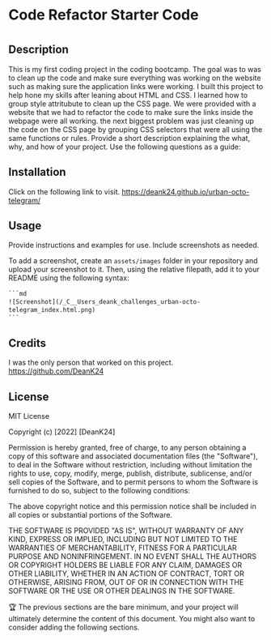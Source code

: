 # Code Refactor Starter Code
# <Horiseon-Homepage>

## Description
This is my first coding project in the coding bootcamp. The goal was to was to clean up the code and make sure everything was working on the website such as making sure the application links were working. I built this project to help hone my skills after leaning about HTML and CSS. I learned how to group style attritubute to clean up the CSS page. We were provided with a website that we had to refactor the code to make sure the links inside the webpage were all working. the next biggest problem was just cleaning up the code on the CSS page by grouping CSS selectors that were all using the same functions or rules.
Provide a short description explaining the what, why, and how of your project. Use the following questions as a guide:

## Installation

Click on the following link to visit.
https://deank24.github.io/urban-octo-telegram/

## Usage

Provide instructions and examples for use. Include screenshots as needed.

To add a screenshot, create an `assets/images` folder in your repository and upload your screenshot to it. Then, using the relative filepath, add it to your README using the following syntax:
    
    ```md
    ![Screenshot](/_C__Users_deank_challenges_urban-octo-telegram_index.html.png)
    ```

## Credits
I was the only person that worked on this project.
https://github.com/DeanK24

## License

MIT License

Copyright (c) [2022] [DeanK24]

Permission is hereby granted, free of charge, to any person obtaining a copy
of this software and associated documentation files (the "Software"), to deal
in the Software without restriction, including without limitation the rights
to use, copy, modify, merge, publish, distribute, sublicense, and/or sell
copies of the Software, and to permit persons to whom the Software is
furnished to do so, subject to the following conditions:

The above copyright notice and this permission notice shall be included in all
copies or substantial portions of the Software.

THE SOFTWARE IS PROVIDED "AS IS", WITHOUT WARRANTY OF ANY KIND, EXPRESS OR
IMPLIED, INCLUDING BUT NOT LIMITED TO THE WARRANTIES OF MERCHANTABILITY,
FITNESS FOR A PARTICULAR PURPOSE AND NONINFRINGEMENT. IN NO EVENT SHALL THE
AUTHORS OR COPYRIGHT HOLDERS BE LIABLE FOR ANY CLAIM, DAMAGES OR OTHER
LIABILITY, WHETHER IN AN ACTION OF CONTRACT, TORT OR OTHERWISE, ARISING FROM,
OUT OF OR IN CONNECTION WITH THE SOFTWARE OR THE USE OR OTHER DEALINGS IN THE
SOFTWARE.

🏆 The previous sections are the bare minimum, and your project will ultimately determine the content of this document. You might also want to consider adding the following sections.
